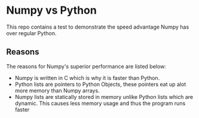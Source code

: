# Numpy vs Python
This repo contains a test to demonstrate the speed advantage Numpy has over regular Python.

## Reasons
The reasons for Numpy's superior performance are listed below:
* Numpy is written in C which is why it is faster than Python.
* Python lists are pointers to Python Objects, these pointers eat up alot more memory than Numpy arrays.
* Numpy lists are statically stored in memory unlike Python lists which are dynamic. This causes less memory usage and thus the program runs faster
